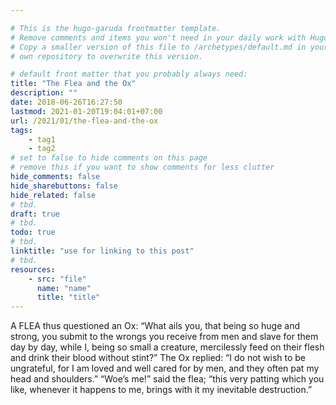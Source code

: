 ```yaml
---

# This is the hugo-garuda frontmatter template.
# Remove comments and items you won't need in your daily work with Hugo.
# Copy a smaller version of this file to /archetypes/default.md in your
# own repository to overwrite this version.

# default front matter that you probably always need:
title: "The Flea and the Ox"
description: ""
date: 2018-06-26T16:27:50
lastmod: 2021-01-20T19:04:01+07:00
url: /2021/01/the-flea-and-the-ox
tags:
    - tag1
    - tag2
# set to false to hide comments on this page
# remove this if you want to show comments for less clutter
hide_comments: false
hide_sharebuttons: false
hide_related: false
# tbd.
draft: true
# tbd.
todo: true
# tbd.
linktitle: "use for linking to this post"
# tbd.
resources:
    - src: "file"
      name: "name"
      title: "title"
---
```

A FLEA thus questioned an Ox: “What ails you, that being so huge and strong, you submit to the wrongs you receive from men and slave for them day by day, while I, being so small a creature, mercilessly feed on their flesh and drink their blood without stint?” The Ox replied: “I do not wish to be ungrateful, for I am loved and well cared for by men, and they often pat my head and shoulders.” “Woe’s me!” said the flea; “this very patting which you like, whenever it happens to me, brings with it my inevitable destruction.”
